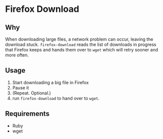 # Firefox Download

## Why

When downloading large files, a network problem can occur, leaving the
download stuck. `firefox-download` reads the list of downloads in progress
that Firefox keeps and hands them over to `wget` which will retry sooner and
more often.

## Usage

1. Start downloading a big file in Firefox
2. Pause it
3. (Repeat. Optional.)
4. run `firefox-download` to hand over to `wget`.

## Requirements

- Ruby
- wget
